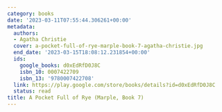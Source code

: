 ```yaml
---
category: books
date: '2023-03-11T07:55:44.306261+00:00'
metadata:
  authors:
  - Agatha Christie
  cover: a-pocket-full-of-rye-marple-book-7-agatha-christie.jpg
  end_date: '2023-03-15T18:08:12.231854+00:00'
  ids:
    google_books: d0xEdRfD0J8C
    isbn_10: 0007422709
    isbn_13: '9780007422708'
  link: https://play.google.com/store/books/details?id=d0xEdRfD0J8C
  status: read
title: A Pocket Full of Rye (Marple, Book 7)
---
```

